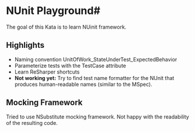 # NUnit Playground#

The goal of this Kata is to learn NUinit framework.


## Highlights ##
- Naming convention UnitOfWork_StateUnderTest_ExpectedBehavior
- Parameterize tests with the TestCase attribute
- Learn ReSharper shortcuts
- **Not working yet:** Try to find test name formatter for the NUnit that produces human-readable names (similar to the MSpec). 

## Mocking Framework ##
Tried to use NSubstitute mocking framework. Not happy with the readability of the resulting code.